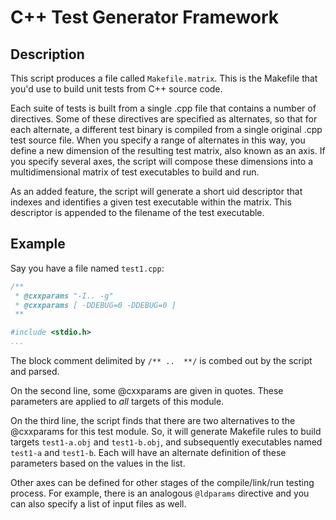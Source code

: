 # C++ Test Generator Framework

## Description

This script produces a file called `Makefile.matrix`.
This is the Makefile that you'd use to build unit tests from C++ source code.

Each suite of tests is built from a single .cpp file that contains a number
  of directives.
Some of these directives are specified as alternates, so that for each alternate,
  a different test binary is compiled from a single original .cpp test source file.
When you specify a range of alternates in this way, you define a new dimension
  of the resulting test matrix, also known as an axis.
If you specify several axes, the script will compose these dimensions into a
  multidimensional matrix of test executables to build and run.

As an added feature, the script will generate a short uid descriptor that indexes
  and identifies a given test executable within the matrix.
This descriptor is appended to the filename of the test executable.

## Example

Say you have a file named `test1.cpp`:
```c++
/**
 * @cxxparams "-I.. -g"
 * @cxxparams [ -DDEBUG=0 -DDEBUG=0 ]
 **

#include <stdio.h>
...
```
The block comment delimited by `/** ..  **/` is combed out by the script and parsed.

On the second line, some @cxxparams are given in quotes.
These parameters are applied to *all* targets of this module.

On the third line, the script finds that there are two alternatives to the @cxxparams for this test module.
So, it will generate Makefile rules to build targets `test1-a.obj` and `test1-b.obj`, and
  subsequently executables named `test1-a` and `test1-b`.
Each will have an alternate definition of these parameters based on the values in the list.

Other axes can be defined for other stages of the compile/link/run testing process.
For example, there is an analogous `@ldparams` directive and you can also specify a list of input files as well.